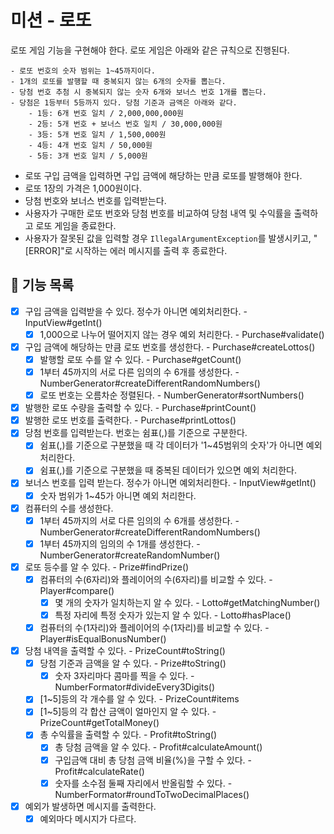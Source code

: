 # 미션 - 로또

로또 게임 기능을 구현해야 한다. 로또 게임은 아래와 같은 규칙으로 진행된다.

```
- 로또 번호의 숫자 범위는 1~45까지이다.
- 1개의 로또를 발행할 때 중복되지 않는 6개의 숫자를 뽑는다.
- 당첨 번호 추첨 시 중복되지 않는 숫자 6개와 보너스 번호 1개를 뽑는다.
- 당첨은 1등부터 5등까지 있다. 당첨 기준과 금액은 아래와 같다.
    - 1등: 6개 번호 일치 / 2,000,000,000원
    - 2등: 5개 번호 + 보너스 번호 일치 / 30,000,000원
    - 3등: 5개 번호 일치 / 1,500,000원
    - 4등: 4개 번호 일치 / 50,000원
    - 5등: 3개 번호 일치 / 5,000원
```

- 로또 구입 금액을 입력하면 구입 금액에 해당하는 만큼 로또를 발행해야 한다.
- 로또 1장의 가격은 1,000원이다.
- 당첨 번호와 보너스 번호를 입력받는다.
- 사용자가 구매한 로또 번호와 당첨 번호를 비교하여 당첨 내역 및 수익률을 출력하고 로또 게임을 종료한다.
- 사용자가 잘못된 값을 입력할 경우 `IllegalArgumentException`를 발생시키고, "[ERROR]"로 시작하는 에러 메시지를 출력 후 종료한다.

## 🚀 기능 목록
- [X] 구입 금액을 입력받을 수 있다. 정수가 아니면 예외처리한다. - InputView#getInt()
  - [X] 1,000으로 나누어 떨어지지 않는 경우 예외 처리한다. - Purchase#validate()
- [X] 구입 금액에 해당하는 만큼 로또 번호를 생성한다. - Purchase#createLottos()
  - [X] 발행할 로또 수를 알 수 있다. - Purchase#getCount()
  - [X] 1부터 45까지의 서로 다른 임의의 수 6개를 생성한다. - NumberGenerator#createDifferentRandomNumbers()
  - [X] 로또 번호는 오름차순 정렬된다. - NumberGenerator#sortNumbers()
- [X] 발행한 로또 수량을 출력할 수 있다. - Purchase#printCount()
- [X] 발행한 로또 번호를 출력한다. - Purchase#printLottos()
- [X] 당첨 번호를 입력받는다. 번호는 쉼표(,)를 기준으로 구분한다.
  - [X] 쉼표(,)를 기준으로 구분했을 때 각 데이터가 '1~45범위의 숫자'가 아니면 예외 처리한다.
  - [X] 쉼표(,)를 기준으로 구분했을 때 중복된 데이터가 있으면 예외 처리한다.
- [X] 보너스 번호를 입력 받는다. 정수가 아니면 예외처리한다. - InputView#getInt()
  - [X] 숫자 범위가 1~45가 아니면 예외 처리한다.
- [X] 컴퓨터의 수를 생성한다. 
  - [X] 1부터 45까지의 서로 다른 임의의 수 6개를 생성한다. - NumberGenerator#createDifferentRandomNumbers()
  - [X] 1부터 45까지의 임의의 수 1개를 생성한다. - NumberGenerator#createRandomNumber()
- [X] 로또 등수를 알 수 있다. - Prize#findPrize()
  - [X] 컴퓨터의 수(6자리)와 플레이어의 수(6자리)를 비교할 수 있다. - Player#compare()
    - [X] 몇 개의 숫자가 일치하는지 알 수 있다. - Lotto#getMatchingNumber()
    - [X] 특정 자리에 특정 숫자가 있는지 알 수 있다. - Lotto#hasPlace()
  - [X] 컴퓨터의 수(1자리)와 플레이어의 수(1자리)를 비교할 수 있다. - Player#isEqualBonusNumber()
- [X] 당첨 내역을 출력할 수 있다. - PrizeCount#toString()
  - [X] 당첨 기준과 금액을 알 수 있다. - Prize#toString()
    - [X] 숫자 3자리마다 콤마를 찍을 수 있다. - NumberFormator#divideEvery3Digits()
  - [X] [1~5]등의 각 개수를 알 수 있다. - PrizeCount#items
  - [X] [1~5]등의 각 합산 금액이 얼마인지 알 수 있다. - PrizeCount#getTotalMoney()
  - [X] 총 수익률을 출력할 수 있다. - Profit#toString()
    - [X] 총 당첨 금액을 알 수 있다. - Profit#calculateAmount()
    - [X] 구입금액 대비 총 당첨 금액 비율(%)을 구할 수 있다. - Profit#calculateRate()
    - [X] 숫자를 소수점 둘째 자리에서 반올림할 수 있다. - NumberFormator#roundToTwoDecimalPlaces()
- [X] 예외가 발생하면 메시지를 출력한다.
  - [X] 예외마다 메시지가 다르다.